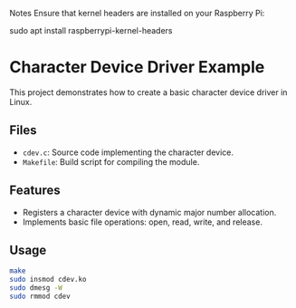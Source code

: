 Notes
Ensure that kernel headers are installed on your Raspberry Pi:

sudo apt install raspberrypi-kernel-headers


# Character Device Driver Example

This project demonstrates how to create a basic character device driver in Linux.

## Files

- `cdev.c`: Source code implementing the character device.
- `Makefile`: Build script for compiling the module.

## Features

- Registers a character device with dynamic major number allocation.
- Implements basic file operations: open, read, write, and release.

## Usage

```bash
make
sudo insmod cdev.ko
sudo dmesg -W
sudo rmmod cdev
